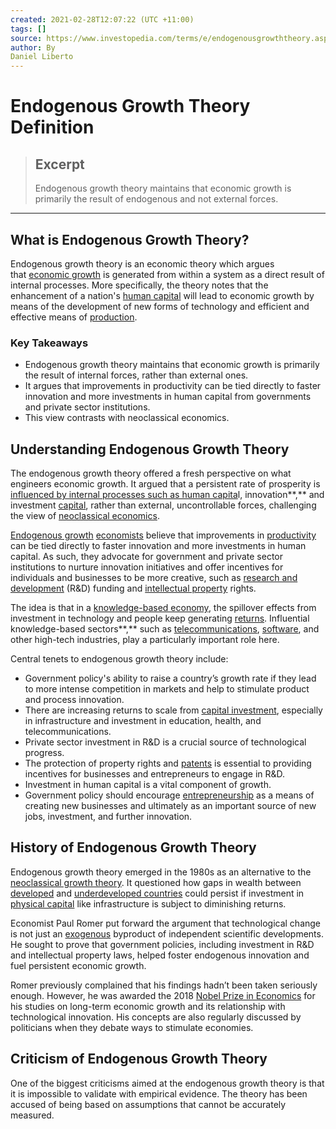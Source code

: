 ```yaml
---
created: 2021-02-28T12:07:22 (UTC +11:00)
tags: []
source: https://www.investopedia.com/terms/e/endogenousgrowththeory.asp
author: By
Daniel Liberto
---
```


# Endogenous Growth Theory Definition

> ## Excerpt
> Endogenous growth theory maintains that economic growth is primarily the result of endogenous and not external forces.

---
## What is Endogenous Growth Theory?

Endogenous growth theory is an economic theory which argues that [economic growth](https://www.investopedia.com/terms/e/economicgrowth.asp) is generated from within a system as a direct result of internal processes. More specifically, the theory notes that the enhancement of a nation's [human capital](https://www.investopedia.com/terms/h/humancapital.asp) will lead to economic growth by means of the development of new forms of technology and efficient and effective means of [production](https://www.investopedia.com/terms/m/manufacturing-production.asp).

### Key Takeaways

-   Endogenous growth theory maintains that economic growth is primarily the result of internal forces, rather than external ones.
-   It argues that improvements in productivity can be tied directly to faster innovation and more investments in human capital from governments and private sector institutions.
-   This view contrasts with neoclassical economics.

## Understanding Endogenous Growth Theory

The endogenous growth theory offered a fresh perspective on what engineers economic growth. It argued that a persistent rate of prosperity is [influenced by internal processes such as human capita](https://www.investopedia.com/ask/answers/032415/what-relationship-between-human-capital-and-economic-growth.asp)l, innovation**,** and investment [capital](https://www.investopedia.com/terms/c/capital.asp), rather than external, uncontrollable forces, challenging the view of [neoclassical economics](https://www.investopedia.com/terms/n/neoclassical.asp).

[Endogenous growth](https://www.investopedia.com/terms/e/endogenous-growth.asp) [economists](https://www.investopedia.com/terms/e/economist.asp) believe that improvements in [productivity](https://www.investopedia.com/terms/p/productivity.asp) can be tied directly to faster innovation and more investments in human capital. As such, they advocate for government and private sector institutions to nurture innovation initiatives and offer incentives for individuals and businesses to be more creative, such as [research and development](https://www.investopedia.com/terms/r/randd.asp) (R&D) funding and [intellectual property](https://www.investopedia.com/terms/i/intellectualproperty.asp) rights.

The idea is that in a [knowledge-based economy](https://www.investopedia.com/terms/k/knowledge-economy.asp), the spillover effects from investment in technology and people keep generating [returns](https://www.investopedia.com/terms/r/returnofcapital.asp). Influential knowledge-based sectors**,** such as [telecommunications](https://www.investopedia.com/ask/answers/070815/what-telecommunications-sector.asp), [software](https://www.investopedia.com/terms/s/software-as-a-service-saas.asp), and other high-tech industries, play a particularly important role here.

Central tenets to endogenous growth theory include:

-   Government policy's ability to raise a country’s growth rate if they lead to more intense competition in markets and help to stimulate product and process innovation.
-   There are increasing returns to scale from [capital investment](https://www.investopedia.com/terms/c/capital-investment.asp), especially in infrastructure and investment in education, health, and telecommunications.
-   Private sector investment in R&D is a crucial source of technological progress.
-   The protection of property rights and [patents](https://www.investopedia.com/terms/p/patent.asp) is essential to providing incentives for businesses and entrepreneurs to engage in R&D.
-   Investment in human capital is a vital component of growth.
-   Government policy should encourage [entrepreneurship](https://www.investopedia.com/articles/investing/092514/entrepreneur-vs-small-business-owner-defined.asp) as a means of creating new businesses and ultimately as an important source of new jobs, investment, and further innovation.

## History of Endogenous Growth Theory

Endogenous growth theory emerged in the 1980s as an alternative to the [neoclassical growth theory](https://www.investopedia.com/terms/n/neoclassical-growth-theory.asp). It questioned how gaps in wealth between [developed](https://www.investopedia.com/terms/d/developed-economy.asp) and [underdeveloped countries](https://www.investopedia.com/terms/l/ldc.asp) could persist if investment in [physical capital](https://www.investopedia.com/terms/p/physical-capital.asp) like infrastructure is subject to diminishing returns.

Economist Paul Romer put forward the argument that technological change is not just an [exogenous](https://www.investopedia.com/terms/e/exogenous-growth.asp) byproduct of independent scientific developments. He sought to prove that government policies, including investment in R&D and intellectual property laws, helped foster endogenous innovation and fuel persistent economic growth.

Romer previously complained that his findings hadn’t been taken seriously enough. However, he was awarded the 2018 [Nobel Prize in Economics](https://www.investopedia.com/terms/n/nobel-memorial-prize-in-economic-sciences.asp) for his studies on long-term economic growth and its relationship with technological innovation. His concepts are also regularly discussed by politicians when they debate ways to stimulate economies.

## Criticism of Endogenous Growth Theory

One of the biggest criticisms aimed at the endogenous growth theory is that it is impossible to validate with empirical evidence. The theory has been accused of being based on assumptions that cannot be accurately measured.
